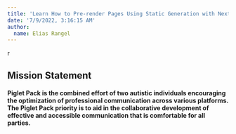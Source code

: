 ```yaml
---
title: 'Learn How to Pre-render Pages Using Static Generation with Next.js'
date: '7/9/2022, 3:16:15 AM'
author:
  name: Elias Rangel
---
```


r

## Mission Statement

#### Piglet Pack is the combined effort of two autistic individuals encouraging the optimization of professional communication across various platforms. The Piglet Pack priority is to aid in the collaborative development of effective and accessible communication that is comfortable for all parties.
